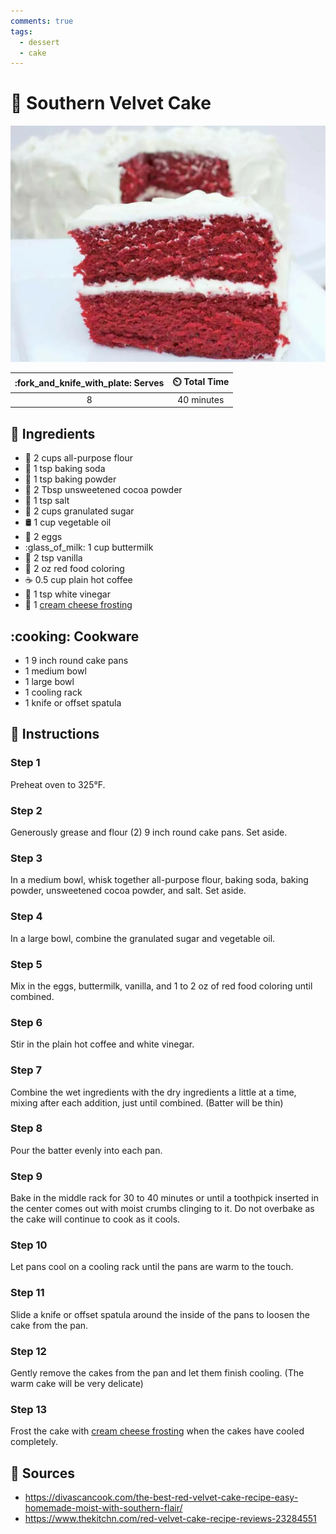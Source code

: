 ```yaml
---
comments: true
tags:
  - dessert
  - cake
---
```

# :cake: Southern Velvet Cake

![Southern Velvet Cake](../../assets/images/southern-velvet-cake.png)

| :fork_and_knife_with_plate: Serves | :timer_clock: Total Time |
|:----------------------------------:|:-----------------------: |
| 8 | 40 minutes |

## :salt: Ingredients

- :ear_of_rice: 2 cups all-purpose flour
- :cup_with_straw: 1 tsp baking soda
- :dash: 1 tsp baking powder
- :chocolate_bar: 2 Tbsp unsweetened cocoa powder
- :salt: 1 tsp salt
- :candy: 2 cups granulated sugar
- :oil_drum: 1 cup vegetable oil
- :egg: 2 eggs
- :glass_of_milk: 1 cup buttermilk
- :icecream: 2 tsp vanilla
- :red_circle: 2 oz red food coloring
- :coffee: 0.5 cup plain hot coffee
- :sake: 1 tsp white vinegar
- :cake: 1 [cream cheese frosting][1]

## :cooking: Cookware

- 1 9 inch round cake pans
- 1 medium bowl
- 1 large bowl
- 1 cooling rack
- 1 knife or offset spatula

## :pencil: Instructions

### Step 1

Preheat oven to 325°F.

### Step 2

Generously grease and flour (2) 9 inch round cake pans. Set aside.

### Step 3

In a medium bowl, whisk together all-purpose flour, baking soda, baking powder, unsweetened cocoa powder, and salt. Set
aside.

### Step 4

In a large bowl, combine the granulated sugar and vegetable oil.

### Step 5

Mix in the eggs, buttermilk, vanilla, and 1 to 2 oz of red food coloring until combined.

### Step 6

Stir in the plain hot coffee and white vinegar.

### Step 7

Combine the wet ingredients with the dry ingredients a little at a time, mixing after each addition, just until
combined. (Batter will be thin)

### Step 8

Pour the batter evenly into each pan.

### Step 9

Bake in the middle rack for 30 to 40 minutes or until a toothpick inserted in the center comes out with moist crumbs
clinging to it. Do not overbake as the cake will continue to cook as it cools.

### Step 10

Let pans cool on a cooling rack until the pans are warm to the touch.

### Step 11

Slide a knife or offset spatula around the inside of the pans to loosen the cake from the pan.

### Step 12

Gently remove the cakes from the pan and let them finish cooling. (The warm cake will be very delicate)

### Step 13

Frost the cake with [cream cheese frosting][1] when the cakes have cooled completely.

## :link: Sources

- <https://divascancook.com/the-best-red-velvet-cake-recipe-easy-homemade-moist-with-southern-flair/>
- <https://www.thekitchn.com/red-velvet-cake-recipe-reviews-23284551>

[1]: <../../ingredients/frosting/cream-cheese-frosting.md>
